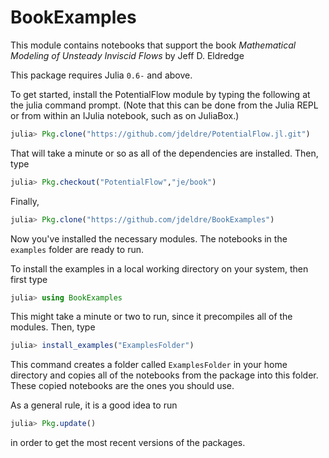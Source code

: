 # BookExamples
This module contains notebooks that support the book *Mathematical Modeling of Unsteady Inviscid Flows* by Jeff D. Eldredge

This package requires Julia `0.6-` and above.

To get started, install the PotentialFlow module by typing the following at the julia command prompt. (Note that this can be done from the Julia REPL or from within an IJulia notebook, such as on JuliaBox.)
```julia
julia> Pkg.clone("https://github.com/jdeldre/PotentialFlow.jl.git")
```
That will take a minute or so as all of the dependencies are installed. Then, type
```julia
julia> Pkg.checkout("PotentialFlow","je/book")
```
Finally,
```julia
julia> Pkg.clone("https://github.com/jdeldre/BookExamples")
```
Now you've installed the necessary modules. The notebooks in the `examples` folder are ready to run.

To install the examples in a local working directory on your system, then first type
```julia
julia> using BookExamples
```
This might take a minute or two to run, since it precompiles all of the modules. Then, type
```julia
julia> install_examples("ExamplesFolder")
```
This command creates a folder called `ExamplesFolder` in your home directory and copies all of the notebooks from the package into this folder. These copied notebooks are the ones you should use.

As a general rule, it is a good idea to run
```julia
julia> Pkg.update()
```
in order to get the most recent versions of the packages.
